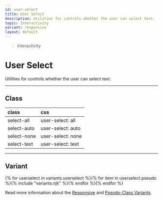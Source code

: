 ```yaml
---
id: user-select
title: User Select
description: Utilities for controls whether the user can select text.
topic: Interactivity
variant: responsive
layout: default
---
```


> Interactivity

# User Select

Utilities for controls whether the user can select text.

---

## Class

| <span class="px-3 py-1 text-white (dark)text-charcoal-100 bg-charcoal-100 (dark)bg-gray-600 rounded-full">class</span> | <span class="px-3 py-1 text-white (dark)text-charcoal-100 bg-charcoal-100 (dark)bg-gray-600 rounded-full">css</span> |
|:--|:--|
| select-all | user-select: all |
| select-auto | user-select: auto |
| select-none | user-select: none |
| select-text | user-select: text |

---

## Variant

<y class="flex flex-gap-2 flex-wrap justify-start items-center">{% for userselect in variants.userselect %}{% for item in userselect.pseudo %}{% include "variants.njk" %}{% endfor %}{% endfor %}</y>

Read more information about the [Responsive](/responsive) and [Pseudo-Class Variants](/pseudo-class-variants/).

